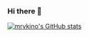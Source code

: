 ### Hi there 👋

[![mrvkino's GitHub stats](https://github-readme-stats.vercel.app/api?username=mrvkino&theme=onedark)](https://github.com/anuraghazra/github-readme-stats)

<!--
**mrvkino/mrvkino** is a ✨ _special_ ✨ repository because its `README.md` (this file) appears on your GitHub profile.

Here are some ideas to get you started:

- 🔭 I’m currently working on ...
- 🌱 I’m currently learning ...
- 👯 I’m looking to collaborate on ...
- 🤔 I’m looking for help with ...
- 💬 Ask me about ...
- 📫 How to reach me: ...
- 😄 Pronouns: ...
- ⚡ Fun fact: ...
-->
